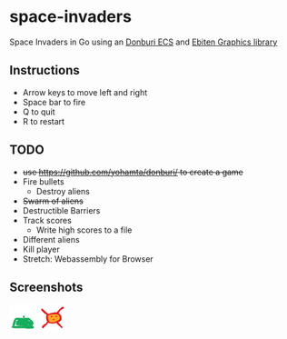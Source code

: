 # space-invaders
Space Invaders in Go using an [Donburi ECS](https://github.com/yohamta/donburi/) and [Ebiten Graphics library](https://github.com/hajimehoshi/ebiten)

## Instructions
* Arrow keys to move left and right
* Space bar to fire
* Q to quit
* R to restart

## TODO
* ~~use https://github.com/yohamta/donburi/ to create a game~~
* Fire bullets
  * Destroy aliens
* ~~Swarm of aliens~~
* Destructible Barriers
* Track scores
  * Write high scores to a file
* Different aliens
* Kill player
* Stretch: Webassembly for Browser

## Screenshots
![Player](assets/ship.png)
![Alien](assets/alien.png)